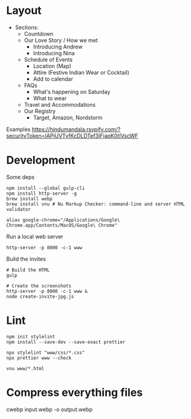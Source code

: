 

# Layout 

* Sections:
  * Countdown
  * Our Love Story / How we met
    * Introducing Andrew
    * Introducing Nina
  * Schedule of Events
    * Location (Map)
    * Attire (Festive Indian Wear or Cocktail)
    * Add to calendar
  * FAQs
    * What's happening on Saturday
    * What to wear
  * Travel and Accommodations
  * Our Registry
    * Target, Amazon, Nordstorm

Examples
  https://hindumandala.rsvpify.com/?securityToken=IAPjUVTyfKcDLDTef3IFjapK0tIVscWF



# Development

Some deps

```shell
npm install --global gulp-cli
npm install http-server -g
brew install webp
brew install vnu # Nu Markup Checker: command-line and server HTML validator

alias google-chrome="/Applications/Google\ Chrome.app/Contents/MacOS/Google\ Chrome"
```

Run a local web server

```shell
http-server -p 8000 -c-1 www
```

Build the invites

```shell
# Build the HTML
gulp

# Create the screenshots
http-server -p 8000 -c-1 www &
node create-invite-jpg.js

```

# Lint

```shell
npm init stylelint
npm install --save-dev --save-exact prettier

npx stylelint "www/css/*.css"
npx prettier www --check

vnu www/*.html
```


# Compress everything files

cwebp input.webp -o output.webp